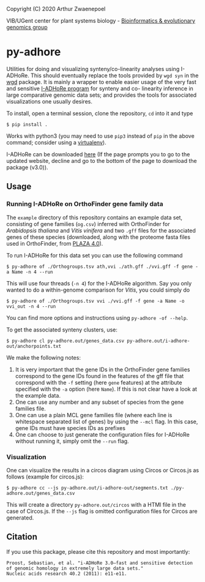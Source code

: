 Copyright (C) 2020 Arthur Zwaenepoel

VIB/UGent center for plant systems biology - [Bioinformatics & evolutionary
genomics group](http://bioinformatics.psb.ugent.be/beg/)

# py-adhore

Utilities for doing and visualizing synteny/co-linearity analyses using
I-ADHoRe.  This should eventually replace the tools provided by `wgd syn` in the
[wgd]( https://github.com/arzwa/wgd/) package. It is mainly a wrapper to enable
easier usage of the very fast and sensitive [I-ADHoRe program](http://bioinformatics.psb.ugent.be/webtools/i-adhore/licensing/) for synteny and co-
linearity inference in large comparative genomic data sets; and provides the tools
for associated visualizations one usually desires.

To install, open a terminal session, clone the repository, `cd` into it and
type

```
$ pip install .
```

Works with python3 (you may need to use `pip3` instead of `pip` in the above
command; consider using a [virtualenv](https://virtualenv.pypa.io/en/stable/)).

I-ADHoRe can be downloaded [here](http://bioinformatics.psb.ugent.be/webtools/i-adhore/licensing/) (If the page prompts you to go to the updated website, decline
and go to the bottom of the page to download the package (v3.0)).

## Usage

### Running I-ADHoRe on OrthoFinder gene family data

The `example` directory of this repository contains an example data set,
consisting of gene families (`og.csv`) inferred with OrthoFinder for
*Arabidopsis thaliana* and *Vitis vinifera* and two `.gff` files for the
associated genes of these species (downloaded, along with the proteome fasta
files used in OrthoFinder, from [PLAZA
4.0](https://bioinformatics.psb.ugent.be/plaza/versions/plaza_v4_dicots/download/index)).

To run I-ADHoRe for this data set you can use the following command

```
$ py-adhore of ./Orthogroups.tsv ath,vvi ./ath.gff ./vvi.gff -f gene -a Name -n 4 --run
```

This will use four threads (`-n 4`) for the I-ADHoRe algorithm. Say you only
wanted to do a within-genome comparison for *Vitis*, you could simply do

```
$ py-adhore of ./Orthogroups.tsv vvi ./vvi.gff -f gene -a Name -o vvi_out -n 4 --run
```

You can find more options and instructions using `py-adhore -of --help`.

To get the associated synteny clusters, use:

```
$ py-adhore cl py-adhore.out/genes_data.csv py-adhore.out/i-adhore-out/anchorpoints.txt
```

We make the following notes:

1. It is very important that the gene IDs in the OrthoFinder gene families
   correspond to the gene IDs found in the features of the gff file that
   correspond with the `-f` setting (here `gene` features) at the attribute
   specified with the `-a` option (here `Name`). If this is not clear have a
   look at the example data.
2. One can use any number and any subset of species from the gene families
   file.
3. One can use a plain MCL gene families file (where each line is whitespace
   separated list of genes) by using the `--mcl` flag. In this case, gene IDs
   must have species IDs as prefixes
4. One can choose to just generate the configuration files for I-ADHoRe without
   running it, simply omit the `--run` flag.

### Visualization

One can visualize the results in a circos diagram using Circos or Circos.js as
follows (example for circos.js):

```
$ py-adhore cc --js py-adhore.out/i-adhore-out/segments.txt ./py-adhore.out/genes_data.csv
```

This will create a directory `py-adhore.out/circos` with a HTMl file in the
case of Circos.js. If the `--js` flag is omitted configuration files for Circos
are generated.

## Citation

If you use this package, please cite this repository and most importantly:

```
Proost, Sebastian, et al. "i-ADHoRe 3.0—fast and sensitive detection of genomic homology in extremely large data sets."
Nucleic acids research 40.2 (2011): e11-e11.
```
